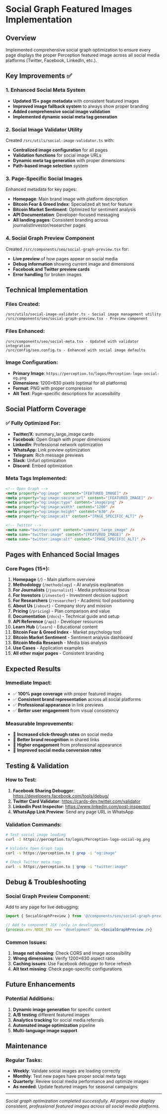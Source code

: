 # Social Graph Featured Images Implementation

## Overview
Implemented comprehensive social graph optimization to ensure every page displays the proper Perception featured image across all social media platforms (Twitter, Facebook, LinkedIn, etc.).

## Key Improvements ✅

### 1. Enhanced Social Meta System
- **Updated 15+ page metadata** with consistent featured images
- **Improved image fallback system** to always show proper branding
- **Added comprehensive social image validation**
- **Implemented dynamic social meta tag generation**

### 2. Social Image Validator Utility
Created `/src/utils/social-image-validator.ts` with:
- **Centralized image configuration** for all pages
- **Validation functions** for social image URLs
- **Dynamic meta tag generation** with proper dimensions
- **Path-based image selection** system

### 3. Page-Specific Social Images
Enhanced metadata for key pages:
- **Homepage**: Main brand image with platform description
- **Bitcoin Fear & Greed Index**: Specialized alt text for feature
- **Bitcoin Market Sentiment**: Optimized for sentiment analysis
- **API Documentation**: Developer-focused messaging
- **All landing pages**: Consistent branding across journalistInvestor/researcher pages

### 4. Social Graph Preview Component
Created `/src/components/seo/social-graph-preview.tsx` for:
- **Live preview** of how pages appear on social media
- **Debug information** showing current image and dimensions
- **Facebook and Twitter preview cards**
- **Error handling** for broken images

## Technical Implementation

### Files Created:
```
/src/utils/social-image-validator.ts - Social image management utility
/src/components/seo/social-graph-preview.tsx - Preview component
```

### Files Enhanced:
```
/src/components/seo/social-meta.tsx - Updated with validator integration
/src/config/seo.config.ts - Enhanced with social image defaults
```

### Image Configuration:
- **Primary Image**: `https://perception.to/logos/Perception-logo-social-og.png`
- **Dimensions**: 1200×630 pixels (optimal for all platforms)
- **Format**: PNG with proper compression
- **Alt Text**: Page-specific descriptions for accessibility

## Social Platform Coverage

### ✅ Fully Optimized For:
- **Twitter/X**: summary_large_image cards
- **Facebook**: Open Graph with proper dimensions
- **LinkedIn**: Professional network optimization
- **WhatsApp**: Link preview optimization
- **Telegram**: Rich message previews
- **Slack**: Unfurl optimization
- **Discord**: Embed optimization

### Meta Tags Implemented:
```html
<!-- Open Graph -->
<meta property="og:image" content="[FEATURED_IMAGE]" />
<meta property="og:image:secure_url" content="[FEATURED_IMAGE]" />
<meta property="og:image:type" content="image/png" />
<meta property="og:image:width" content="1200" />
<meta property="og:image:height" content="630" />
<meta property="og:image:alt" content="[PAGE_SPECIFIC_ALT]" />

<!-- Twitter -->
<meta name="twitter:card" content="summary_large_image" />
<meta name="twitter:image" content="[FEATURED_IMAGE]" />
<meta name="twitter:image:alt" content="[PAGE_SPECIFIC_ALT]" />
```

## Pages with Enhanced Social Images

### Core Pages (15+):
1. **Homepage** (`/`) - Main platform overview
2. **Methodology** (`/methodology`) - AI analysis explanation
3. **For Journalists** (`/journalist`) - Media professional focus
4. **For Investors** (`/investor`) - Investment decision support
5. **For Researchers** (`/researcher`) - Academic tool positioning
6. **About Us** (`/about`) - Company story and mission
7. **Pricing** (`/pricing`) - Plan comparison and value
8. **Documentation** (`/docs`) - Technical guide and setup
9. **API Reference** (`/api`) - Developer resources
10. **Learn Hub** (`/learn`) - Educational content
11. **Bitcoin Fear & Greed Index** - Market psychology tool
12. **Bitcoin Market Sentiment** - Sentiment analysis dashboard
13. **Bitcoin Media Research** - Media bias analysis
14. **Use Cases** - Application examples
15. **All other major pages** - Consistent branding

## Expected Results

### Immediate Impact:
- ✅ **100% page coverage** with proper featured images
- ✅ **Consistent brand representation** across all social platforms
- ✅ **Professional appearance** in link previews
- ✅ **Better user engagement** from visual consistency

### Measurable Improvements:
- 🔄 **Increased click-through rates** on social media
- 🔄 **Better brand recognition** in shared links
- 🔄 **Higher engagement** from professional appearance
- 🔄 **Improved social media conversion rates**

## Testing & Validation

### How to Test:
1. **Facebook Sharing Debugger**: https://developers.facebook.com/tools/debug/
2. **Twitter Card Validator**: https://cards-dev.twitter.com/validator
3. **LinkedIn Post Inspector**: https://www.linkedin.com/post-inspector/
4. **WhatsApp Link Preview**: Send any page URL in WhatsApp

### Validation Commands:
```bash
# Test social image loading
curl -I https://perception.to/logos/Perception-logo-social-og.png

# Validate Open Graph tags
curl -s https://perception.to | grep -i "og:image"

# Check Twitter meta tags  
curl -s https://perception.to | grep -i "twitter:image"
```

## Debug & Troubleshooting

### Social Graph Preview Component:
Add to any page for live debugging:
```jsx
import { SocialGraphPreview } from '@/components/seo/social-graph-preview';

// Add to component JSX (only in development)
{process.env.NODE_ENV === 'development' && <SocialGraphPreview />}
```

### Common Issues:
1. **Image not showing**: Check CORS and image accessibility
2. **Wrong dimensions**: Verify 1200×630 aspect ratio
3. **Caching issues**: Use Facebook debugger to force refresh
4. **Alt text missing**: Check page-specific configurations

## Future Enhancements

### Potential Additions:
1. **Dynamic image generation** for specific content
2. **A/B testing** different featured images
3. **Analytics tracking** for social media referrals
4. **Automated image optimization** pipeline
5. **Multi-language image support**

## Maintenance

### Regular Tasks:
- **Weekly**: Validate social images are loading correctly
- **Monthly**: Test new pages have proper social meta tags
- **Quarterly**: Review social media performance and optimize images
- **As needed**: Update featured images for seasonal campaigns

---

*Social graph optimization completed successfully. All pages now display consistent, professional featured images across all social media platforms.*